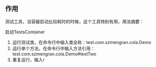 ## 作用
测试工具，当容器启动比较耗时的时候，这个工具特别有用，用法摘要：

启动TestsContainer
1. 运行测试类，在命令行中输入类全称：test.com.szmengran.cola.Demo
2. 运行单个方法，在命令行中输入方法引用：test.com.szmengran.cola.Demo#testTwo
3. 重复运行，输入r




